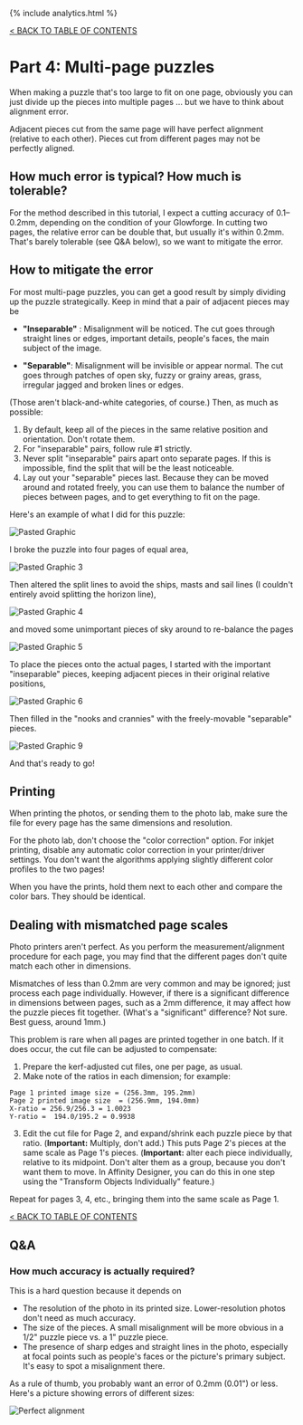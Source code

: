 
{% include analytics.html %}

[< BACK TO  TABLE OF CONTENTS](index.md)

# Part 4: Multi-page puzzles

When making a puzzle that's too large to fit on one page, obviously you can just divide up the pieces into multiple pages ... but we have to think about alignment error.

Adjacent pieces cut from the same page will have perfect alignment (relative to each other).  Pieces cut from different pages may not be perfectly aligned.

## How much error is typical?  How much is tolerable?

For the method described in this tutorial, I expect a cutting accuracy of 0.1–0.2mm, depending on the condition of your Glowforge.  In cutting two pages, the relative error can be double that, but usually it's within 0.2mm.  That's barely tolerable (see Q&A below), so we want to mitigate the error.

## How to mitigate the error

For most multi-page puzzles, you can get a good result by simply dividing up the puzzle strategically.  Keep in mind that a pair of adjacent pieces may be 

* **"Inseparable"** :  Misalignment will be noticed.  The cut goes through straight lines or edges, important details, people's faces, the main subject of the image.

* **"Separable"**:  Misalignment will be invisible or appear normal.  The cut goes through patches of open sky, fuzzy or grainy areas, grass, irregular jagged and broken lines or edges.

(Those aren't black-and-white categories, of course.)  Then, as much as possible:

1. By default, keep all of the pieces in the same relative position and orientation.  Don't rotate them.
2. For "inseparable" pairs, follow rule #1 strictly.
3. Never split "inseparable" pairs apart onto separate pages.  If this is impossible, find the split that will be the least noticeable.
4. Lay out your "separable" pieces last.  Because they can be moved around and rotated freely, you can use them to balance the number of pieces between pages, and to get everything to fit on the page.

Here's an example of what I did for this puzzle:

![Pasted Graphic](https://user-images.githubusercontent.com/25491795/216195092-c2ef3849-3992-4b43-b893-98ee23ae7390.png)

I broke the puzzle into four pages of equal area,

![Pasted Graphic 3](https://user-images.githubusercontent.com/25491795/216195148-89d33218-13f3-4cb8-82db-e679c0c2ec48.png)

Then altered the split lines to avoid the ships, masts and sail lines (I couldn't entirely avoid splitting the horizon line),

![Pasted Graphic 4](https://user-images.githubusercontent.com/25491795/216195206-ab567c66-cb5f-4423-8d85-48c6bfd984ba.png)

and moved some unimportant pieces of sky around to re-balance the pages

![Pasted Graphic 5](https://user-images.githubusercontent.com/25491795/216195269-649f39b8-917d-4dde-b8b3-17720dda3107.png)

To place the pieces onto the actual pages, I started with the important "inseparable" pieces, keeping adjacent pieces in their original relative positions,

![Pasted Graphic 6](https://user-images.githubusercontent.com/25491795/216195336-ebe2adfb-1df1-4ee6-a71c-9ef41b76c4e8.png)

Then filled in the "nooks and crannies" with the freely-movable "separable" pieces.

![Pasted Graphic 9](https://user-images.githubusercontent.com/25491795/216195394-a45a3840-6893-451c-8d06-0572a7d00c74.png)

And that's ready to go!

## Printing

When printing the photos, or sending them to the photo lab, make sure the file for every page has the same dimensions and resolution.  

For the photo lab, don't choose the "color correction" option.  For inkjet printing, disable any automatic color correction in your printer/driver settings.  You don't want the algorithms applying slightly different color profiles to the two pages!

When you have the prints, hold them next to each other and compare the color bars.  They should be identical.

## Dealing with mismatched page scales

Photo printers aren't perfect.  As you perform the measurement/alignment procedure for each page, you may find that the different pages don't quite match each other in dimensions.

Mismatches of less than 0.2mm are very common and may be ignored; just process each page individually.   However, if there is a significant difference in dimensions between pages, such as a 2mm difference, it may affect how the puzzle pieces fit together.  (What's a "significant" difference?  Not sure. Best guess, around 1mm.)

This problem is rare when all pages are printed together in one batch. If it does occur, the cut file can be adjusted to compensate:

1. Prepare the kerf-adjusted cut files, one per page, as usual.
2. Make note of the ratios in each dimension; for example:
```
Page 1 printed image size = (256.3mm, 195.2mm)
Page 2 printed image size  = (256.9mm, 194.0mm)
X-ratio = 256.9/256.3 = 1.0023
Y-ratio =  194.0/195.2 = 0.9938
```
3. Edit the cut file for Page 2, and expand/shrink each puzzle piece by that ratio.  (**Important:** Multiply, don't add.)  This puts Page 2's pieces at the same scale as Page 1's pieces. (**Important:** alter each piece individually, relative to its midpoint.  Don't alter them as a group, because you don't want them to move.  In Affinity Designer, you can do this in one step using the "Transform Objects Individually" feature.)

Repeat for pages 3, 4, etc., bringing them into the same scale as Page 1.

[< BACK TO  TABLE OF CONTENTS](index.md)

## Q&A

### How much accuracy is actually required?

This is a hard question because it depends on 

* The resolution of the photo in its printed size.  Lower-resolution photos don't need as much accuracy.
* The size of the pieces.  A small misalignment will be more obvious in a 1/2" puzzle piece vs. a 1" puzzle piece.
* The presence of sharp edges and straight lines in the photo, especially at focal points such as people's faces or the picture's primary subject.  It's easy to spot a misalignment there.

As a rule of thumb, you probably want an error of 0.2mm (0.01") or less. Here's a picture showing errors of different sizes:

![Perfect alignment](https://user-images.githubusercontent.com/25491795/216194898-4ab0f16d-cf71-491e-b273-213850b6cf0c.jpg)
